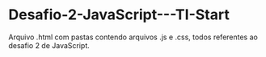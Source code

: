 # Desafio-2-JavaScript---TI-Start
Arquivo .html com pastas contendo arquivos .js e .css, todos referentes ao desafio 2 de JavaScript.
